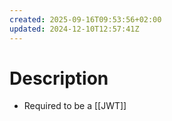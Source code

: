 ```yaml
---
created: 2025-09-16T09:53:56+02:00
updated: 2024-12-10T12:57:41Z
---
```

# Description
- Required to be a [[JWT]]